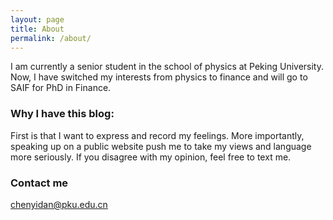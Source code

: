 ```yaml
---
layout: page
title: About
permalink: /about/
---
```

I am currently a senior student in the school of physics at Peking University. Now, I have switched my interests from physics to finance and will go to SAIF for PhD in Finance.

### Why I have this blog:

First is that I want to express and record my feelings. More importantly, 
speaking up on a public website push me to take my views and language more seriously. If you disagree with my opinion, feel free to text me. 

### Contact me

[chenyidan@pku.edu.cn](mailto:chenyidan@pku.edu.cn)

